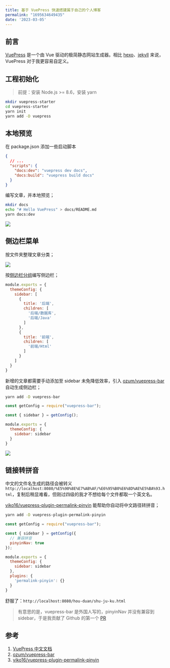 ```yaml
---
title: 基于 VuePress 快速搭建属于自己的个人博客
permalink: "1695634649435"
date: '2023-03-05'
---
```


## 前言

[VuePress](https://github.com/vuejs/vuepress) 是一个由 Vue 驱动的极简静态网站生成器。相比 [hexo](https://github.com/hexojs/hexo)、[jekyll](https://github.com/jekyll/jekyll) 来说，VuePress 对于我更容易自定义。

## 工程初始化

> 前提：安装 Node.js >= 8.6，安装 yarn

```bash
mkdir vuepress-starter
cd vuepress-starter
yarn init
yarn add -D vuepress
```

## 本地预览

在 package.json 添加一些启动脚本

```json
{
  // ...
  "scripts": {
    "docs:dev": "vuepress dev docs",
    "docs:build": "vuepress build docs"
  }
}
```

编写文章，并本地预览；

```bash
mkdir docs
echo "# Hello VuePress" > docs/README.md
yarn docs:dev
```

![](https://image.caojiantao.site:1024/d4e82045-6c3c-442d-bf98-0875239cdc16.jpg)

## 侧边栏菜单

按文件夹整理文章分类；

![](https://image.caojiantao.site:1024/d57bbe4f-8693-414b-9b92-4022eb02b124.jpg)

按[侧边栏分组](https://www.vuepress.cn/theme/default-theme-config.html#%E4%BE%A7%E8%BE%B9%E6%A0%8F%E5%88%86%E7%BB%84)编写侧边栏；

```javascript
module.exports = {
  themeConfig: {
    sidebar: [
      {
        title: '后端',
        children: [
          '后端/数据库',
          '后端/Java'
        ]
      },
      {
        title: '前端',
        children: [
          '前端/Html'
        ]
      }
    ]
  }
}
```

新增的文章都需要手动添加至 sidebar 未免降低效率，引入 [ozum/vuepress-bar](https://github.com/ozum/vuepress-bar) 自动生成侧边栏；

```bash
yarn add -D vuepress-bar
```

```javascript
const getConfig = require("vuepress-bar");

const { sidebar } = getConfig();

module.exports = {
  themeConfig: {
    sidebar: sidebar
  }
}
```

![](https://image.caojiantao.site:1024/64ab3d74-4245-454e-b193-ee5279b6796b.jpg)

## 链接转拼音

中文的文件名生成的路径会被转义 `http://localhost:8080/%E5%90%8E%E7%AB%AF/%E6%95%B0%E6%8D%AE%E5%BA%93.html`，复制后稍显难看，但刚过四级的我才不想给每个文件都取一个英文名。

[viko16/vuepress-plugin-permalink-pinyin](https://github.com/viko16/vuepress-plugin-permalink-pinyin) 能帮助你自动将中文路径转拼音；

```bash
yarn add -D vuepress-plugin-permalink-pinyin
```

```javascript
const getConfig = require("vuepress-bar");

const { sidebar } = getConfig({
  // 兼容拼音
  pinyinNav: true
});

module.exports = {
  themeConfig: {
    sidebar: sidebar
  },
  plugins: {
    'permalink-pinyin': {}
  }
}
```

舒服了：`http://localhost:8080/hou-duan/shu-ju-ku.html`

> 有意思的是，vuepress-bar 是外国人写的，pinyinNav 并没有兼容到 sidebar，于是我贡献了 Github 的第一个 [PR](https://github.com/ozum/vuepress-bar/pull/56)

## 参考

1. [VuePress 中文文档](https://www.vuepress.cn/)
2. [ozum/vuepress-bar](https://github.com/ozum/vuepress-bar)
3. [viko16/vuepress-plugin-permalink-pinyin](https://github.com/viko16/vuepress-plugin-permalink-pinyin)